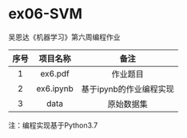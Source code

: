 # ex06-SVM
吴恩达《机器学习》第六周编程作业

| 序号 | 项目名称  |          备注           |
| :--: | :-------: | :---------------------: |
|  1   |  ex6.pdf  |        作业题目         |
|  2   | ex6.ipynb | 基于ipynb的作业编程实现 |
|  3   |   data    |       原始数据集        |

注：编程实现基于Python3.7

